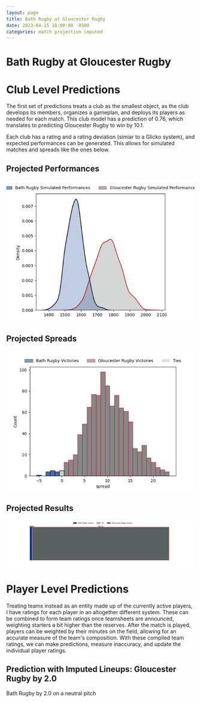 ```yaml
---  
layout: page  
title: Bath Rugby at Gloucester Rugby  
date: 2023-04-15 18:00:00 -0500  
categories: match projection imputed  
---
```

# Bath Rugby at Gloucester Rugby

# Club Level Predictions


The first set of predictions treats a club as the smallest object, as the club develops its members, organizes a gameplan, and deploys its players as needed for each match. This club model has a prediction of 0.76, which translates to predicting Gloucester Rugby to win by 10.1.

Each club has a rating and a rating deviation (simiar to a Glicko system), and expected performances can be generated. This allows for simulated matches and spreads like the ones below.
## Projected Performances


![Projected Performances](plots/performances_2023-04-15-GloucesterRugby-BathRugby.png)
## Projected Spreads


![Projected Spreads](plots/spreads_2023-04-15-GloucesterRugby-BathRugby.png)
## Projected Results


![Projected Results](plots/resultbar_2023-04-15-GloucesterRugby-BathRugby.png)
# Player Level Predictions


Treating teams instead as an entity made up of the currently active players, I have ratings for each player in an altogether different system. These can be combined to form team ratings once teamsheets are announced, weighting starters a bit higher than the reserves. After the match is played, players can be weighted by their minutes on the field, allowing for an accurate measure of the team's composition. With these compiled team ratings, we can make predictions, measure inaccuracy, and update the individual player ratings.
## Prediction with Imputed Lineups: Gloucester Rugby by 2.0


Bath Rugby by 2.0 on a neutral pitch

